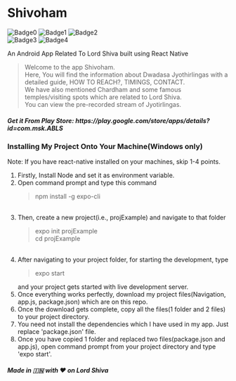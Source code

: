 # Shivoham
![Badge0](https://img.shields.io/badge/Version-1.4-green.svg)
![Badge1](https://img.shields.io/badge/Platform-Android-green.svg)
![Badge2](https://img.shields.io/badge/Rating-4.8-green.svg)<br>
![Badge3](https://img.shields.io/badge/Build_Using-React_Native-green.svg)
![Badge4](https://img.shields.io/badge/Editor-Visual_Studio_Code-green.svg)<br>

An Android App Related To Lord Shiva built using React Native
<blockquote>
Welcome to the app Shivoham.<br>
Here, You will find the information about Dwadasa Jyothirlingas with a detailed guide, HOW TO REACH?, TIMINGS, CONTACT.<br>
We have also mentioned Chardham and some famous temples/visiting spots which are related to Lord Shiva.<br>
You can view the pre-recorded stream of Jyotirlingas.<br>
</blockquote>

<h5>
Get it From Play Store:
https://play.google.com/store/apps/details?id=com.msk.ABLS
</h5>

<h3>Installing My Project Onto Your Machine(Windows only)</h3>

Note: If you have react-native installed on your machines, skip 1-4 points.<br>
1. Firstly, Install Node and set it as environment variable.<br>
2. Open command prompt and type this command <blockquote>npm install -g expo-cli</blockquote><br>
3. Then, create a new project(i.e., projExample) and navigate to that folder <blockquote>expo init projExample<br>cd projExample</blockquote><br>
4. After navigating to your project folder, for starting the development, type <blockquote>expo start</blockquote> and your project gets started with live development server.<br>
5. Once everything works perfectly, download my project files(Navigation, app.js, package.json) which are on this repo.<br>
6. Once the download gets complete, copy all the files(1 folder and 2 files) to your project directory.<br>
7. You need not install the dependencies which I have used in my app. Just replace 'package.json' file.<br>
8. Once you have copied 1 folder and replaced two files(package.json and app.js), open command prompt from your project directory and type 'expo start'.
<h5>Made in 🇮🇳 with ❤️ on Lord Shiva</h5>
